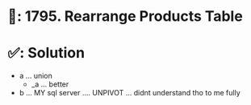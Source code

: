 # 📄: 1795. Rearrange Products Table

# ✅: Solution

- a ... union
  - _a ... better
- b ... MY sql server .... UNPIVOT ... didnt understand tho to me fully